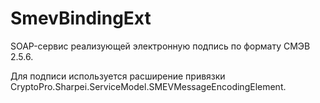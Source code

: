 # SmevBindingExt
SOAP-сервис реализующей электронную подпись по формату СМЭВ 2.5.6.

Для подписи используется расширение привязки CryptoPro.Sharpei.ServiceModel.SMEVMessageEncodingElement.
